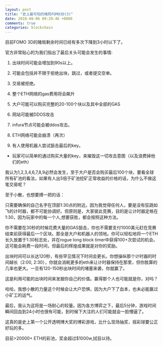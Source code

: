 ```yaml
---
layout: post
title: "史上最可怕的赌局FOMO3D(3)"
date: 2018-08-06 09:29:46 +0800
comments: true
categories: blockchain
---
```


目前FOMO 3D的赌局剩余时间已经有多次下降到3小时以下了。

官方非常贴心的为我们指出了最后关头可能会发生的事情:

<!-- more -->

1. 出块时间可能会增加到90s以上。

2. 可能会包括并不限于拒绝出块，跳过，或者提交空单。

3. 交易被拒绝。

4. 整个ETH网络的gas费用将会飙升

5. 大户可能可以购买完整的20-100个块以及其中全部的GAS

6. 网站可能被DDOS攻击

7. infura节点可能会被ddos攻击。

8. ETH网络可能会崩溃（再次）

9. 有人使用机器人尝试狙击最后的key。

* 玩家可以简单的通过购买大量的key，来摧毁这一切攻击意图（以及浪费掉他们的eth）

我认为1,2,3,4,6,7,8,9必然会发生，至于大户是否会购买最后100个块，要看全球所有矿池的看法，如果有人出5倍于矿池挖矿正常收益的价格的话，为什么不做这笔交易呢？


至于小散，也想要搏一把的话：

只需要确保的自己名字在顶部1:30点的附近。因为我觉得任何人，要是没有狂跳如飞的计时器，都不可能协调好。但原则是，大家彼此竞赛，目的是让计时器定格在1:30，因为玩家中的每一个人,想要获胜，都会按照这种方法。

你不需要在30秒的时候花费大量的GAS狙击，你也不需要支付1000美元赶在竞赛结束前获得最后一个区块。那全是大户和机器人的领地。你可以轻松地将一个ETH长久放置于1:30标志处，并在rogue long block timer中获得100+次尝试的机会。这可能会耗费一段时间，但最后的辉煌成果就是对你的奖励。

出块时间可以长达120秒，有些罕见情况下时间会更长。你想操纵那个计时器的时间越长（2:00, 2:30），你就会消耗更多的eth来让计时器保持在那里，但你胜算的几率也更大。一旦有120-150秒出块时间的堵塞来袭，你就赢了。

这是利用可能的出块时间来发掘你自己的价值。赢得那个人也可能就是你，对吗？

哈哈，我想小散的力量这个时候会让大户恐惧，因为大户下了血本，也未必能赢过小矿工的运气。

最后，我认为这将是一场耐心的较量。因为各方博弈之下，最后5分钟，游戏时间瞬间回血到24小时也很有可能，到时候下大注的人们可能就会一脸懵逼了。

这真的是史上第一个公开透明博大奖的博彩游戏，比什么现场抽奖，摇彩球要公正好玩的多。

目前>20000+ ETH的彩池，奖金超过$1000w,拭目以待。

